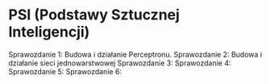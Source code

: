 # PSI (Podstawy Sztucznej Inteligencji) 

Sprawozdanie 1: Budowa i działanie Perceptronu.
Sprawozdanie 2: Budowa i działanie sieci jednowarstwowej
Sprawozdanie 3:
Sprawozdanie 4:
Sprawozdanie 5:
Sprawozdanie 6:
